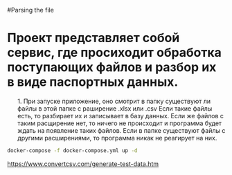 #Parsing the file 

<h1>Проект представляет собой сервис, где просиходит обработка поступающих файлов и разбор их в виде паспортных данных.</h1>

<ul>1. При запуске приложение, оно смотрит в папку существуют ли файлы в этой папке с раширение .xlsx или .csv
Если такие файлы есть, то разбирает их и записывает в базу данных.
Если же файлов с таким расщирение нет, то ничего не происходит и программа будет ждать на появление таких файлов.
Если в папке существуют файлы с другими расширениями, то программа никак не реагирует на них.</ul>

```bash
docker-compose -f docker-compose.yml up -d
```

https://www.convertcsv.com/generate-test-data.htm



